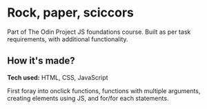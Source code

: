 # Rock, paper, sciccors
Part of The Odin Project JS foundations course. Built as per task requirements, with additional functionality.

## How it's made?
**Tech used:** HTML, CSS, JavaScript

First foray into onclick functions, functions with multiple arguments, creating elements using JS, and for/for each statements.